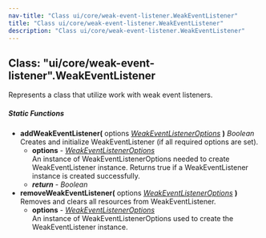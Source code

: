 ```yaml
---
nav-title: "Class ui/core/weak-event-listener.WeakEventListener"
title: "Class ui/core/weak-event-listener.WeakEventListener"
description: "Class ui/core/weak-event-listener.WeakEventListener"
---
```

## Class: "ui/core/weak-event-listener".WeakEventListener  
Represents a class that utilize work with weak event listeners.

##### Static Functions
 - **addWeakEventListener(** options [_WeakEventListenerOptions_](../../../ui/core/weak-event-listener/WeakEventListenerOptions.md) **)** _Boolean_  
     Creates and initialize WeakEventListener (if all required options are set).
   - **options** - [_WeakEventListenerOptions_](../../../ui/core/weak-event-listener/WeakEventListenerOptions.md)  
     An instance of WeakEventListenerOptions needed to create WeakEventListener instance.
Returns true if a WeakEventListener instance is created successfully.
   - _**return**_ - _Boolean_
 - **removeWeakEventListener(** options [_WeakEventListenerOptions_](../../../ui/core/weak-event-listener/WeakEventListenerOptions.md) **)**  
     Removes and clears all resources from WeakEventListener.
   - **options** - [_WeakEventListenerOptions_](../../../ui/core/weak-event-listener/WeakEventListenerOptions.md)  
     An instance of WeakEventListenerOptions used to create the WeakEventListener instance.